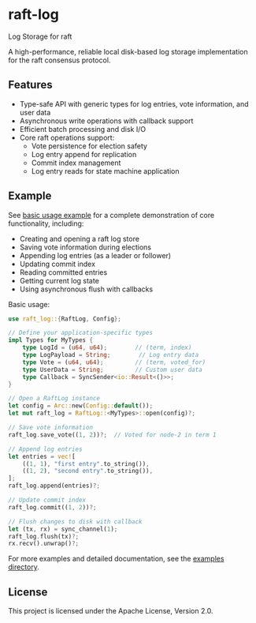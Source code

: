 # raft-log

Log Storage for raft

A high-performance, reliable local disk-based log storage implementation for the raft consensus protocol.

## Features

- Type-safe API with generic types for log entries, vote information, and user data
- Asynchronous write operations with callback support
- Efficient batch processing and disk I/O
- Core raft operations support:
  - Vote persistence for election safety
  - Log entry append for replication
  - Commit index management
  - Log entry reads for state machine application

## Example

See [basic usage example](examples/basic_usage.rs) for a complete demonstration of core functionality, including:

- Creating and opening a raft log store
- Saving vote information during elections
- Appending log entries (as a leader or follower)
- Updating commit index
- Reading committed entries
- Getting current log state
- Using asynchronous flush with callbacks

Basic usage:

```rust
use raft_log::{RaftLog, Config};

// Define your application-specific types
impl Types for MyTypes {
    type LogId = (u64, u64);        // (term, index)
    type LogPayload = String;        // Log entry data
    type Vote = (u64, u64);         // (term, voted_for)
    type UserData = String;         // Custom user data
    type Callback = SyncSender<io::Result<()>>;
}

// Open a RaftLog instance
let config = Arc::new(Config::default());
let mut raft_log = RaftLog::<MyTypes>::open(config)?;

// Save vote information
raft_log.save_vote((1, 2))?;  // Voted for node-2 in term 1

// Append log entries
let entries = vec![
    ((1, 1), "first entry".to_string()),
    ((1, 2), "second entry".to_string()),
];
raft_log.append(entries)?;

// Update commit index
raft_log.commit((1, 2))?;

// Flush changes to disk with callback
let (tx, rx) = sync_channel(1);
raft_log.flush(tx)?;
rx.recv().unwrap()?;
```

For more examples and detailed documentation, see the [examples directory](examples/).

## License

This project is licensed under the Apache License, Version 2.0.
